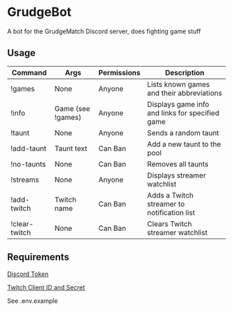 # GrudgeBot

A bot for the GrudgeMatch Discord server, does fighting game stuff

## Usage

| Command          | Args                           | Permissions                    | Description                                     |
| ---------------- | ------------------------------ | ------------------------------ | ----------------------------------------------- |
| !games           | None                           | Anyone                         | Lists known games and their abbreviations       |
| !info            | Game (see !games)              | Anyone                         | Displays game info and links for specified game |
| !taunt           | None                           | Anyone                         | Sends a random taunt                            |
| !add-taunt       | Taunt text                     | Can Ban                        | Add a new taunt to the pool                     |
| !no-taunts       | None                           | Can Ban                        | Removes all taunts                              |
| !streams         | None                           | Anyone                         | Displays streamer watchlist                     |
| !add-twitch      | Twitch name                    | Can Ban                        | Adds a Twitch streamer to notification list     |
| !clear-twitch    | None                           | Can Ban                        | Clears Twitch streamer watchlist                |


## Requirements
[Discord Token](https://discordapp.com/developers/applications/)

[Twitch Client ID and Secret](https://dev.twitch.tv/)

See .env.example
